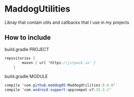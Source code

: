 # MaddogUtilities
Libray that contain utils and callbacks that I use in my projects

## How to include
build.gradle PROJECT
```Java
repositories {
        maven { url 'https://jitpack.io' }
    }
```
build.gradle MODULE
```Java
compile 'com.github.maddog05:MaddogUtilities:0.6.0'
compile 'com.android.support:appcompat-v7:25.3.1'
```
